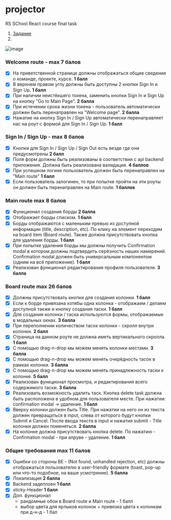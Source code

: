 # projector
RS SChool React course final task

1.  [Задание](https://github.com/rolling-scopes-school/tasks/blob/master/tasks/react/final-task-project-management-app.md)
2. 
![image](https://user-images.githubusercontent.com/78958096/170518956-73202a4e-b5a6-4016-ad68-8128c76c29e6.png)


### Welcome route - max 7 балов

- [x] На приветственной странице должны отображаться общие сведения о команде, проекте, курсе. **1 балл**
- [x] В верхнем правом углу должны быть доступны 2 кнопки Sign In и Sign Up. **1 балл**
- [x] При наличии неистёкшего токена, заменить кнопки Sign In и Sign Up на кнопку "Go to Main Page". **2 балла**
- [x] При истечении срока жизни токена - пользователь автоматически должен быть перенаправлен на "Welcome page". **2 балла**
- [x] Нажатие на кнопку Sign In / Sign Up автоматически перенаправляет нас на роут с формой для Sign In / Sign Up. **1 балл**

### Sign In / Sign Up  - max 8 балов

- [x] Кнопки для Sign In / Sign Up / Sign Out есть везде где они предусмотрены **2 балл**
- [x] Поля форм должны быть реализованы в соответствии с api backend приложения. Должна быть реализована валидация. **4 баллов**
- [x] При успешном логине пользователь должен быть перенаправлен на "Main route" **1 балл**
- [x] Если пользователь залогинен, то при попытке пройти на эти роуты он должен быть перенаправлен на Main route. **1 баллов**

### Main route max 8 балов

- [x] Функционал создания борды **2 балла**
- [x] Отображает борды списком. **1 балл**
- [x] Борды отображаются с маленьким превью из доступной информации (title, description, etc). По клику на элемент переходим на board item (Board route). Также должна присутствовать кнопка для удаления борды.  **1 балл**
- [x] При попытке удаления борды мы должны получить Confirmation modal в котором должны подтвердить серёзность наших намерений. Confirmation modal должен быть универсальным компонентом (одним на всё приложение).  **1 балл**
- [x] Реализован функционал редактирования профиля пользователя.  **3 балла**

### Board route  max 26 балов

- [x] Должны присутствовать кнопки для создания колонки.   **1 балл**
- [x] Если к борде привязана хотябы одна колонка - отображаем / делаем доступной также и кнопку создания таски.   **1 балл**
- [x] Для создания колонки / таска используются формы, отображаемые в модальных окнах.   **3 балла**
- [x] При переполнении количеством тасок колонки - скролл внутри колонки. **2 балл**
- [x] Страница на данном роуте не должна иметь вертикального скролла.  **1 балл**
- [x] С помощью drag-n-drop мы можем менять колонки местами.  **3 балла**
- [x] С помощью drag-n-drop мы можем менять очерёдность тасок в рамках колонки.  **3 балла**
- [x] С помощью drag-n-drop мы можем менять принадлежность таски к колонке.  **5 балл**
- [x] Реализован функционал просмотра, и редактирования всего содержимого таски. **3 балла**
- [x] Реализовать возможность удалить таск. Кнопка delete task должна быть расположена в удобном для пользователя месте. При нажатии: confirmation modal -> удаление.  **1 балл**
- [x] Вверху колонки должен быть Title. При нажатии на него он из текста должен превращаться в input, слева от которого будут кнопки Submit и Cancel. После ввода текста в input и нажатия submit - Title колонки должен поменяться.   **2 балла**
- [x] На колонке должна присутствовать кнопка delete. По нажатию - Confirmation modal - при апруве - удаление. **1 балл**

### Общие требования max 11 балов

- [x] Ошибки со стороны BE - (Not found, unhandled rejection, etc) должны отображаться пользователю в user-friendly формате (toast, pop-up или что-то подобное, на ваше усмотрение). **5 балла**
- [x] Локализация **2 балла**
- [x] Backend задеплоен **1 балл**
- [x] sticky-Header  **1 балл**
- [x] Доп. функционал 
   - рандомные обои в Board route и Main route - 1 балл
   - выбор цвета для ярлыков колонок + привязка цвета к колонкам при д-н-д   - 1 бал

